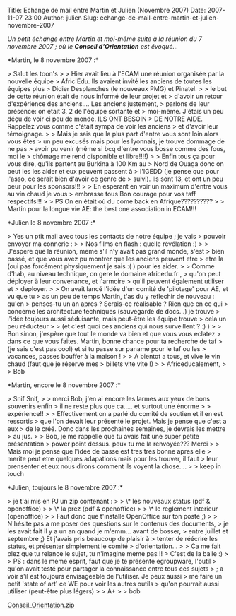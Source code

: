 Title: Echange de mail entre Martin et Julien (Novembre 2007)
Date: 2007-11-07 23:00
Author: julien
Slug: echange-de-mail-entre-martin-et-julien-novembre-2007

*Un petit échange entre Martin et moi-même suite à la réunion du 7
novembre 2007 ; où le **Conseil d'Orientation** est évoqué...*

</p>
*Martin, le 8 novembre 2007 :*

</p>
> Salut les toon's  
>
> Hier avait lieu à l'ECAM une réunion organisée par la nouvelle équipe
> Afric'Edu. Ils avaient invité les anciens de toutes les équipes plus
> Didier Desplanches (le nouveaux PMG) et Pinatel.  
>
> le but de cette réunion était de nous informé de leur projet et
> d'avoir un retour d'expérience des anciens.... Les anciens justement,
> parlons de leur présence: on était 3, 2 de l'équipe sortante et
> moi-même. J'étais un peu déçu de voir ci peu de monde. ILS ONT BESOIN
> DE NOTRE AIDE. Rappelez vous comme c'était sympa de voir les anciens
> et d'avoir leur témoignage.  
>
> Mais je sais que la plus part d'entre vous sont loin alors vous êtes
> un peu excusés mais pour les lyonnais, je trouve dommage de ne pas
> avoir pu venir (même si bcq d'entre vous bosse comme des fous, moi le
> chômage me rend disponible et libre!!!!)  
>
> Enfin tous ça pour vous dire, qu'ils partent au Burkina à 100 Km au
> Nord de Ouaga donc on peut les les aider et eux peuvent passent à
> l'IGEDD (je pense que pour l'asso, ce serait bien d'avoir ce genre de
> suivi). Ils sont 13, et ont un peu peur pour les sponsors!!!  
>
> En esperant en voir un maximum d'entre vous au vin chaud je vous
> embrasse tous Bon courage pour vos taff respectifs!!!  
>
> PS On en était où du come back en Afrique??????????  
>
> Martin pour la longue vie AE: the best one association in ECAM!!!

</p>
*Julien le 8 novembre 2007 :*

</p>
> Yes un ptit mail avec tous les contacts de notre équipe ; je vais
> pouvoir envoyer ma connerie :  
>
> Nos films en flash : quelle révélation :)  
>
> J'espere que la réunion, meme s'il n'y avait pas grand monde, s'est
> bien passé, et que vous avez pu montrer que les anciens peuvent etre
> etre la (oui pas forcément physiquement je sais :( ) pour les aider.  
>
> Comme d'hab, au niveau technique, on gere le domaine africedu.fr ,
> qu'on peut déployer à leur convenance, et l'armoire
> <http://africedu.fr/data> qu'il peuvent également utiliser et
> deployer.  
>
> On avait lancé l'idée d'un comité de 'pilotage' pour AE, et vu que tu
> as un peu de temps Martin, t'as du y reflechir de nouveau : qu'en
> penses-tu un an apres ? Serais-ce réalisable ? Rien que en ce qui
> concerne les architecture techniques (sauvegarde de docs...) je trouve
> l'idée toujours aussi séduisante, mais peut-être les équipe trouve
> cela un peu réducteur  
>
> (et c'est quoi ces anciens qui nous surveillent ? :) )  
>
> Bon sinon, j'espère que tout le monde va bien et que vous vous eclatez
> dans ce que vous faites. Martin, bonne chance pour ta recherche de taf
> (je sais c'est pas cool) et si tu passe sur paname pour le taf ou les
> vacances, passes bouffer à la maison !  
>
> A bientot a tous, et vive le vin chaud (faut que je réserve mes
> billets vite vite !)  
>
> Africeducalement,  
>
> Bob

</p>
*Martin, encore le 8 novembre 2007 :*

</p>
> Snif Snif,  
>
> merci Bob, j'en ai encore les larmes aux yeux de bons souvenirs enfin
> il ne reste plus que ca..... et surtout une énorme  
>
> expérience!!  
>
> Effectivement on a parlé du comité de soutien et il en est ressortis
> que l'on devait leur présenté le projet. Mais je pense que c'est a eux
> de le créé. Donc dans les prochaines semaines, je devrais les mettre
> au jus.  
>
> Bob, je me rappelle que tu avais fait une super petite présentation
> power point dessus. peux tu me la renvoyée??? Merci  
>
> Mais moi je pense que l'idée de basse est tres tres bonne apres elle
> merite peut etre quelques adapations mais pour les trouver, il faut
> leur prensenter et eux nous dirons comment ils voyent la chose....  
>
> keep in touch

</p>
*Julien, toujours le 8 novembre 2007 :*

</p>
> je t'ai mis en PJ un zip contenant :  
>
> \* les nouveaux status (pdf & openoffice)  
>
> \* la prez (pdf & openoffice)  
>
> \* le reglement interieur (openoffice)  
>
> Faut donc que t'installe OpenOffice sur ton poste ;)  
>
> N'hésite pas a me poser des questions sur le contenus des documents,
> je les avait fait il y a un an quand je m'emm... avant de bosser,
> entre juillet et septembre ;) Et j'avais pris beaucoup de plaisir à
> tenter de réécrire les status, et présenter simplement le comité
> d'orientation...  
>
> Ca me fait plez que tu relance le sujet, tu n'imagine meme pas !!
> C'est de la balle :)  
>
> PS : dans le meme esprit, faut que je te présente egroupware, l'outil
> qu'on avait testé pour partager la connaissance entre tous ces sujets
> ; a voir s'il est toujours envisageable de l'utiliser. Je peux aussi
> me faire un petit 'state of art' ce WE pour voir les autres outils
> qu'on pourrait aussi utiliser (peut-être plus légers)  
>
> A+  
>
> bob

[Conseil\_Orientation.zip]({filename}/files/Conseil_Orientation.zip)
